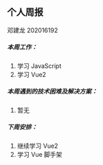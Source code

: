 ## 个人周报

邓建龙 202016192

##### 本周工作：

1. 学习 JavaScript
2. 学习 Vue2

##### 本周遇到的技术困难及解决方案：

1. 暂无


##### 下周安排：

1. 继续学习 Vue2
2. 学习 Vue 脚手架